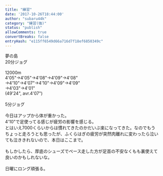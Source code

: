 ```yaml
---
title: "練習"
date: '2017-10-26T18:44:00'
author: "subaru44k"
category: "練習(強)"
status: "publish"
allowComments: true
convertBreaks: false
entryHash: "e115ff6549d66a716d7f18ef6850349c"
---
```

夢の島<br>
20分ジョグ<br>
<br>
12000m<br>
4'05"→4'05"→4'08"→4'09"→4'08"<br>
→4'10"→4'07"→4'10"→4'09"→4'09"<br>
→4'03"→4'01"<br>
(49'24", avr.4'07")<br>
<br>
5分ジョグ<br>
<br>
今日はアップから体が重かった。<br>
4'10"で足使ってる感じが疲労の影響を感じる。<br>
とはいえ7000くらいからは慣れてきたのかだいぶ楽になってきた。なのでもうちょっと走ろうとも思ったが、ふくらはぎの疲労が突然肉離れに変わったら泣いても泣ききれないので、本日はここまで。<br>
<br>
もしかしたら、厚底のシューズでペース走した方が足首の不安なくもも裏使えて良いのかもしれないな。<br>
<br>
日曜にロング頑張る。
